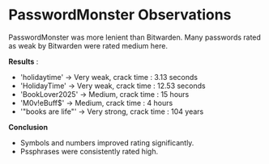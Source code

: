 # PasswordMonster Observations 

PasswordMonster was more lenient than Bitwarden. Many passwords rated as weak by Bitwarden were rated medium here. 

**Results** : 

* 'holidaytime' → 
    Very weak, crack time : 3.13 seconds
* 'HolidayTime' → 
    Very weak, crack time : 12.53 seconds
* 'BookLover2025' → 
    Medium, crack time : 15 hours
* 'M0v!eBuff$' → 
    Medium, crack time : 4 hours 
* '"books are life"' → 
    Very strong, crack time : 104 years 

**Conclusion** 

* Symbols and numbers improved rating significantly. 
* Pssphrases were consistently rated high.